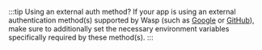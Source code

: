:::tip Using an external auth method?
If your app is using an external authentication method(s) supported by Wasp (such as [Google](../../auth/social-auth/google#4-adding-environment-variables) or [GitHub](../../auth/social-auth/github#4-adding-environment-variables)), make sure to additionally set the necessary environment variables specifically required by these method(s).
:::
